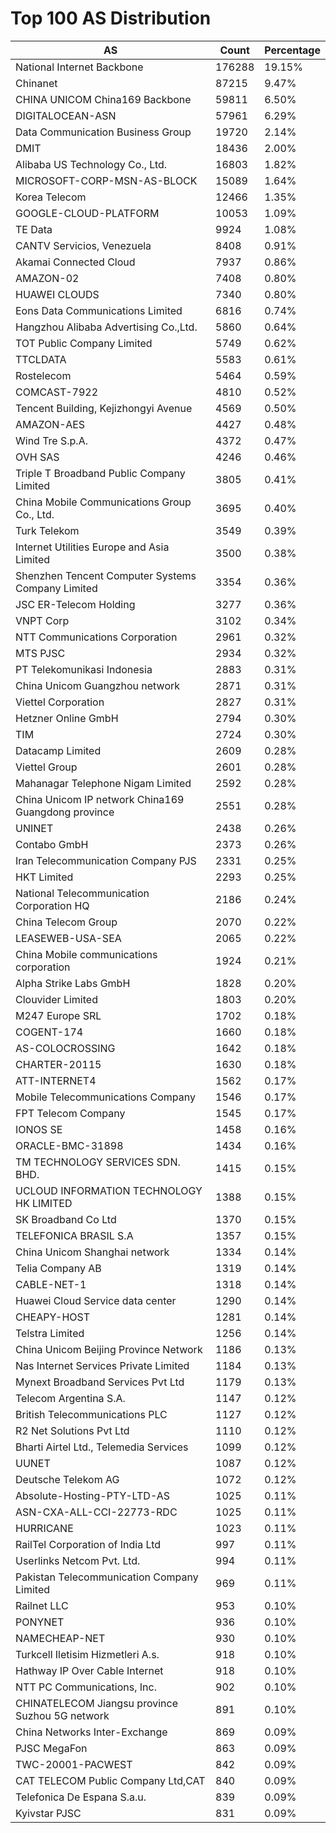 # Top 100 AS Distribution
| AS | Count | Percentage |
|----|----|----|
| National Internet Backbone | 176288 | 19.15% |
| Chinanet | 87215 | 9.47% |
| CHINA UNICOM China169 Backbone | 59811 | 6.50% |
| DIGITALOCEAN-ASN | 57961 | 6.29% |
| Data Communication Business Group | 19720 | 2.14% |
| DMIT | 18436 | 2.00% |
| Alibaba US Technology Co., Ltd. | 16803 | 1.82% |
| MICROSOFT-CORP-MSN-AS-BLOCK | 15089 | 1.64% |
| Korea Telecom | 12466 | 1.35% |
| GOOGLE-CLOUD-PLATFORM | 10053 | 1.09% |
| TE Data | 9924 | 1.08% |
| CANTV Servicios, Venezuela | 8408 | 0.91% |
| Akamai Connected Cloud | 7937 | 0.86% |
| AMAZON-02 | 7408 | 0.80% |
| HUAWEI CLOUDS | 7340 | 0.80% |
| Eons Data Communications Limited | 6816 | 0.74% |
| Hangzhou Alibaba Advertising Co.,Ltd. | 5860 | 0.64% |
| TOT Public Company Limited | 5749 | 0.62% |
| TTCLDATA | 5583 | 0.61% |
| Rostelecom | 5464 | 0.59% |
| COMCAST-7922 | 4810 | 0.52% |
| Tencent Building, Kejizhongyi Avenue | 4569 | 0.50% |
| AMAZON-AES | 4427 | 0.48% |
| Wind Tre S.p.A. | 4372 | 0.47% |
| OVH SAS | 4246 | 0.46% |
| Triple T Broadband Public Company Limited | 3805 | 0.41% |
| China Mobile Communications Group Co., Ltd. | 3695 | 0.40% |
| Turk Telekom | 3549 | 0.39% |
| Internet Utilities Europe and Asia Limited | 3500 | 0.38% |
| Shenzhen Tencent Computer Systems Company Limited | 3354 | 0.36% |
| JSC ER-Telecom Holding | 3277 | 0.36% |
| VNPT Corp | 3102 | 0.34% |
| NTT Communications Corporation | 2961 | 0.32% |
| MTS PJSC | 2934 | 0.32% |
| PT Telekomunikasi Indonesia | 2883 | 0.31% |
| China Unicom Guangzhou network | 2871 | 0.31% |
| Viettel Corporation | 2827 | 0.31% |
| Hetzner Online GmbH | 2794 | 0.30% |
| TIM | 2724 | 0.30% |
| Datacamp Limited | 2609 | 0.28% |
| Viettel Group | 2601 | 0.28% |
| Mahanagar Telephone Nigam Limited | 2592 | 0.28% |
| China Unicom IP network China169 Guangdong province | 2551 | 0.28% |
| UNINET | 2438 | 0.26% |
| Contabo GmbH | 2373 | 0.26% |
| Iran Telecommunication Company PJS | 2331 | 0.25% |
| HKT Limited | 2293 | 0.25% |
| National Telecommunication Corporation HQ | 2186 | 0.24% |
| China Telecom Group | 2070 | 0.22% |
| LEASEWEB-USA-SEA | 2065 | 0.22% |
| China Mobile communications corporation | 1924 | 0.21% |
| Alpha Strike Labs GmbH | 1828 | 0.20% |
| Clouvider Limited | 1803 | 0.20% |
| M247 Europe SRL | 1702 | 0.18% |
| COGENT-174 | 1660 | 0.18% |
| AS-COLOCROSSING | 1642 | 0.18% |
| CHARTER-20115 | 1630 | 0.18% |
| ATT-INTERNET4 | 1562 | 0.17% |
| Mobile Telecommunications Company | 1546 | 0.17% |
| FPT Telecom Company | 1545 | 0.17% |
| IONOS SE | 1458 | 0.16% |
| ORACLE-BMC-31898 | 1434 | 0.16% |
| TM TECHNOLOGY SERVICES SDN. BHD. | 1415 | 0.15% |
| UCLOUD INFORMATION TECHNOLOGY HK LIMITED | 1388 | 0.15% |
| SK Broadband Co Ltd | 1370 | 0.15% |
| TELEFONICA BRASIL S.A | 1357 | 0.15% |
| China Unicom Shanghai network | 1334 | 0.14% |
| Telia Company AB | 1319 | 0.14% |
| CABLE-NET-1 | 1318 | 0.14% |
| Huawei Cloud Service data center | 1290 | 0.14% |
| CHEAPY-HOST | 1281 | 0.14% |
| Telstra Limited | 1256 | 0.14% |
| China Unicom Beijing Province Network | 1186 | 0.13% |
| Nas Internet Services Private Limited | 1184 | 0.13% |
| Mynext Broadband Services Pvt Ltd | 1179 | 0.13% |
| Telecom Argentina S.A. | 1147 | 0.12% |
| British Telecommunications PLC | 1127 | 0.12% |
| R2 Net Solutions Pvt Ltd | 1110 | 0.12% |
| Bharti Airtel Ltd., Telemedia Services | 1099 | 0.12% |
| UUNET | 1087 | 0.12% |
| Deutsche Telekom AG | 1072 | 0.12% |
| Absolute-Hosting-PTY-LTD-AS | 1025 | 0.11% |
| ASN-CXA-ALL-CCI-22773-RDC | 1025 | 0.11% |
| HURRICANE | 1023 | 0.11% |
| RailTel Corporation of India Ltd | 997 | 0.11% |
| Userlinks Netcom Pvt. Ltd. | 994 | 0.11% |
| Pakistan Telecommunication Company Limited | 969 | 0.11% |
| Railnet LLC | 953 | 0.10% |
| PONYNET | 936 | 0.10% |
| NAMECHEAP-NET | 930 | 0.10% |
| Turkcell Iletisim Hizmetleri A.s. | 918 | 0.10% |
| Hathway IP Over Cable Internet | 918 | 0.10% |
| NTT PC Communications, Inc. | 902 | 0.10% |
| CHINATELECOM Jiangsu province Suzhou 5G network | 891 | 0.10% |
| China Networks Inter-Exchange | 869 | 0.09% |
| PJSC MegaFon | 863 | 0.09% |
| TWC-20001-PACWEST | 842 | 0.09% |
| CAT TELECOM Public Company Ltd,CAT | 840 | 0.09% |
| Telefonica De Espana S.a.u. | 839 | 0.09% |
| Kyivstar PJSC | 831 | 0.09% |
